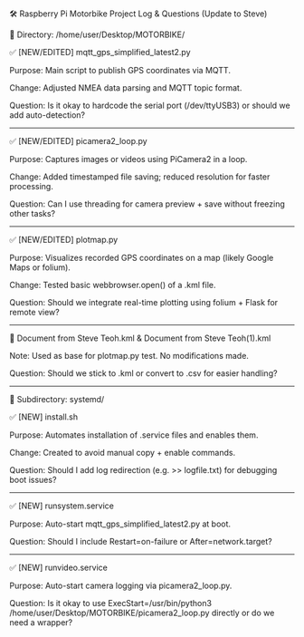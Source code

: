 🛠️ Raspberry Pi Motorbike Project Log & Questions (Update to Steve)

📂 Directory: /home/user/Desktop/MOTORBIKE/

✅ [NEW/EDITED] mqtt_gps_simplified_latest2.py

Purpose: Main script to publish GPS coordinates via MQTT.

Change: Adjusted NMEA data parsing and MQTT topic format.

Question: Is it okay to hardcode the serial port (/dev/ttyUSB3) or should we add auto-detection?



---

✅ [NEW/EDITED] picamera2_loop.py

Purpose: Captures images or videos using PiCamera2 in a loop.

Change: Added timestamped file saving; reduced resolution for faster processing.

Question: Can I use threading for camera preview + save without freezing other tasks?



---

✅ [NEW/EDITED] plotmap.py

Purpose: Visualizes recorded GPS coordinates on a map (likely Google Maps or folium).

Change: Tested basic webbrowser.open() of a .kml file.

Question: Should we integrate real-time plotting using folium + Flask for remote view?



---

📄 Document from Steve Teoh.kml & Document from Steve Teoh(1).kml

Note: Used as base for plotmap.py test. No modifications made.

Question: Should we stick to .kml or convert to .csv for easier handling?



---

📂 Subdirectory: systemd/

✅ [NEW] install.sh

Purpose: Automates installation of .service files and enables them.

Change: Created to avoid manual copy + enable commands.

Question: Should I add log redirection (e.g. >> logfile.txt) for debugging boot issues?



---

✅ [NEW] runsystem.service

Purpose: Auto-start mqtt_gps_simplified_latest2.py at boot.

Question: Should I include Restart=on-failure or After=network.target?



---

✅ [NEW] runvideo.service

Purpose: Auto-start camera logging via picamera2_loop.py.

Question: Is it okay to use ExecStart=/usr/bin/python3 /home/user/Desktop/MOTORBIKE/picamera2_loop.py directly or do we need a wrapper?

